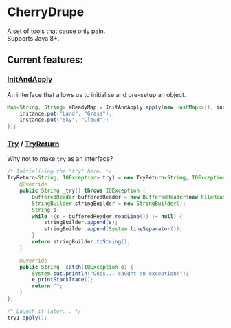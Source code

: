 # CherryDrupe
A set of tools that cause only pain.
<br>
Supports Java 8+.

## Current features:

### [InitAndApply](https://github.com/ChessChicken-KZ/CherryDrupe/blob/main/src/main/java/kz/chesschicken/cherrydrupe/InitAndApply.java)
An interface that allows us to initialise and pre-setup an object.
```java
Map<String, String> aReadyMap = InitAndApply.apply(new HashMap<>(), instance -> {
    instance.put("Land", "Grass");
    instance.put("Sky", "Cloud");
});
```

### [Try](https://github.com/ChessChicken-KZ/CherryDrupe/blob/main/src/main/java/kz/chesschicken/cherrydrupe/tryint/Try.java) / [TryReturn](https://github.com/ChessChicken-KZ/CherryDrupe/blob/main/src/main/java/kz/chesschicken/cherrydrupe/tryint/TryReturn.java)
Why not to make `try` as an interface?
```java
/* Initialising the "try" here. */
TryReturn<String, IOException> try1 = new TryReturn<String, IOException>() {
    @Override
    public String _try() throws IOException {
        BufferedReader bufferedReader = new BufferedReader(new FileReader("readme.txt"));
        StringBuilder stringBuilder = new StringBuilder();
        String s;
        while ((s = bufferedReader.readLine()) != null) {
            stringBuilder.append(s);
            stringBuilder.append(System.lineSeparator());
        }
        return stringBuilder.toString();
    }

    @Override
    public String _catch(IOException e) {
        System.out.println("Oops... caught an exception!");
        e.printStackTrace();
        return "";
    }
};

/* Launch it later... */
try1.apply();
```
